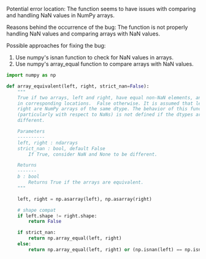 Potential error location: The function seems to have issues with comparing and handling NaN values in NumPy arrays.

Reasons behind the occurrence of the bug: The function is not properly handling NaN values and comparing arrays with NaN values.

Possible approaches for fixing the bug: 
1. Use numpy's isnan function to check for NaN values in arrays.
2. Use numpy's array_equal function to compare arrays with NaN values.

```python
import numpy as np

def array_equivalent(left, right, strict_nan=False):
    """
    True if two arrays, left and right, have equal non-NaN elements, and NaNs
    in corresponding locations.  False otherwise. It is assumed that left and
    right are NumPy arrays of the same dtype. The behavior of this function
    (particularly with respect to NaNs) is not defined if the dtypes are
    different.

    Parameters
    ----------
    left, right : ndarrays
    strict_nan : bool, default False
        If True, consider NaN and None to be different.

    Returns
    -------
    b : bool
        Returns True if the arrays are equivalent.
    """

    left, right = np.asarray(left), np.asarray(right)

    # shape compat
    if left.shape != right.shape:
        return False

    if strict_nan:
        return np.array_equal(left, right)
    else:
        return np.array_equal(left, right) or (np.isnan(left) == np.isnan(right)).all()
```